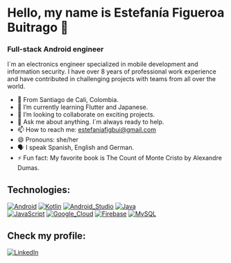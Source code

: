 # Hello, my name is Estefanía Figueroa Buitrago 👋
### Full-stack Android engineer

I´m an electronics engineer specialized in mobile development and information security. I have over 8 years of professional work experience and have contributed in challenging projects with teams from all over the world.

- 📍 From Santiago de Cali, Colombia.
- 🌱 I’m currently learning Flutter and Japanese.
- 👯 I’m looking to collaborate on exciting projects.
- 💬 Ask me about anything. I´m always ready to help.
- 📫 How to reach me: estefaniafigbui@gmail.com
- 😄 Pronouns: she/her
- 🗣 I speak Spanish, English and German.
- ⚡ Fun fact: My favorite book is The Count of Monte Cristo by Alexandre Dumas.

## Technologies:
[![Android](https://img.shields.io/badge/Android-3DDC84?style=for-the-badge&logo=android&logoColor=white&labelColor=101010)]()
[![Kotlin](https://img.shields.io/badge/Kotlin-0095D5?style=for-the-badge&logo=kotlin&logoColor=white&labelColor=101010)]()
[![Android_Studio](https://img.shields.io/badge/Android_Studio-3DDC84?style=for-the-badge&logo=android-studio&logoColor=white&labelColor=101010)]()
[![Java](https://img.shields.io/badge/Java-007396?style=for-the-badge&logo=java&logoColor=white&labelColor=101010)]()
</br>
[![JavaScript](https://img.shields.io/badge/JavaScript-F7DF1E?style=for-the-badge&logo=javascript&logoColor=white&labelColor=101010)]()
[![Google_Cloud](https://img.shields.io/badge/Google_Cloud-4285F4?style=for-the-badge&logo=googlecloud&logoColor=white&labelColor=101010)]()
[![Firebase](https://img.shields.io/badge/Firebase-FFCA28?style=for-the-badge&logo=firebase&logoColor=white&labelColor=101010)]()
[![MySQL](https://img.shields.io/badge/MySQL-4479A1?style=for-the-badge&logo=mysql&logoColor=white&labelColor=101010)]()

## Check my profile:

[![LinkedIn](https://img.shields.io/badge/LinkedIn-Estefania_Figueroa-0077B5?style=for-the-badge&logo=linkedin&logoColor=white&labelColor=101010)](https://www.linkedin.com/in/estefania-figueroa-buitrago-849507124/)
